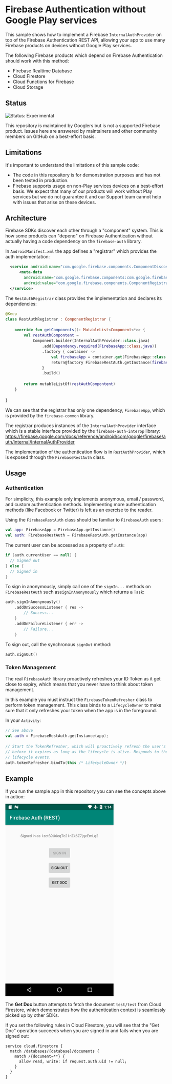 # Firebase Authentication without Google Play services

This sample shows how to implement a Firebase `InternalAuthProvider` on top of the Firebase Authentication REST API,
allowing your app to use many Firebase products on devices without Google Play services.

The following Firebase products which depend on Firebase Authentication should work with this method:

  * Firebase Realtime Database
  * Cloud Firestore
  * Cloud Functions for Firebase
  * Cloud Storage


## Status

![Status: Experimental](https://img.shields.io/badge/Status-Experimental-blue)

This repository is maintained by Googlers but is not a supported Firebase product.  Issues here are answered by maintainers and other community members on GitHub on a best-effort basis.

## Limitations

It's important to understand the limitations of this sample code:

  * The code in this repository is for demonstration purposes and has not been tested in production.
  * Firebase supports usage on non-Play services devices on a best-effort basis.  We expect that many 
    of our products will work without Play services but we do not guarantee it and our Support team
    cannot help with issues that arise on these devices.

## Architecture

Firebase SDKs discover each other through a "component" system. This is how some products can "depend"
on Firebase Authentication without actually having a code dependency on the `firebase-auth` library.

In `AndroidManifest.xml` the app defines a "registrar" which provides the auth implementation:

```xml
  <service android:name="com.google.firebase.components.ComponentDiscoveryService">
      <meta-data
        android:name="com.google.firebase.components:com.google.firebase.nongmsauth.internal.RestAuthRegistrar"
        android:value="com.google.firebase.components.ComponentRegistrar" />
  </service>
```

The `RestAuthRegistrar` class provides the implementation and declares its dependencies:

```kotlin
@Keep
class RestAuthRegistrar : ComponentRegistrar {

    override fun getComponents(): MutableList<Component<*>> {
        val restAuthCompontent =
            Component.builder(InternalAuthProvider::class.java)
                .add(Dependency.required(FirebaseApp::class.java))
                .factory { container ->
                    val firebaseApp = container.get(FirebaseApp::class.java)
                    return@factory FirebaseRestAuth.getInstance(firebaseApp)
                }
                .build()

        return mutableListOf(restAuthCompontent)
    }

}
```

We can see that the registrar has only one dependency, `FirebaseApp`, which is provided by 
the `firebase-common` library.

The registrar produces instances of the `InternalAuthProvider` interface which is a stable interface
provided by the `firebase-auth-interop` library:
https://firebase.google.com/docs/reference/android/com/google/firebase/auth/internal/InternalAuthProvider

The implementation of the authentication flow is in `RestAuthProvider`, which is exposed through the
`FirebaseRestAuth` class.

## Usage

### Authentication

For simplicity, this example only implements anonymous, email / password, and custom authentication methods. 
Implementing more authentication methods (like Facebook or Twitter) is left as an exercise to the reader.

Using the `FirebaseRestAuth` class should be familiar to `FirebaseAuth` users:

```kotlin
val app: FirebaseApp = FirebaseApp.getInstance()
val auth: FirebaseRestAuth = FirebaseRestAuth.getInstance(app)
```

The current user can be accessed as a property of `auth`:

```kotlin
if (auth.currentUser == null) {
  // Signed out
} else {
  // Signed in
}
```

To sign in anonymously, simply call one of the `signIn...` methods on `FirebaseRestAuth`
such as`signInAnonymously` which returns a `Task`:

```kotlin
auth.signInAnonymously()
    .addOnSuccessListener { res ->
        // Success...
    }
    .addOnFailureListener { err ->
        // Failure...
    }
```

To sign out, call the synchronous `signOut` method:

```kotlin
auth.signOut()
```

### Token Management

The real `FirebaseAuth` library proactively refreshes your ID Token as it get close to expiry,
which means that you never have to think about token management.

In this example you must instruct the `FirebaseTokenRefresher` class to perform token management.
This class binds to a `LifecycleOwner` to make sure that it only refreshes your token when the app
is in the foreground.

In your `Activity`:

```kotlin
// See above
val auth = FirebaseRestAuth.getInstance(app);

// Start the TokenRefresher, which will proactively refresh the user's ID token 10 minutes
// before it expires as long as the lifecycle is alive. Responds to the ON_START and ON_STOP
// lifecycle events.
auth.tokenRefresher.bindTo(this /* LifecycleOwner */)
```

## Example

If you run the sample app in this repository you can see the concepts above in action:

<img src="docs/screenshot.png" height="600px">

The **Get Doc** button attempts to fetch the document `test/test` from Cloud Firestore, which
demonstrates how the authentication context is seamlessly picked up by other SDKs.

If you set the following rules in Cloud Firestore, you will see that the "Get Doc" operation
succeeds when you are signed in and fails when you are signed out:

```
service cloud.firestore {
  match /databases/{database}/documents {
    match /{document=**} {
      allow read, write: if request.auth.uid != null;
    }
  }
}
```

